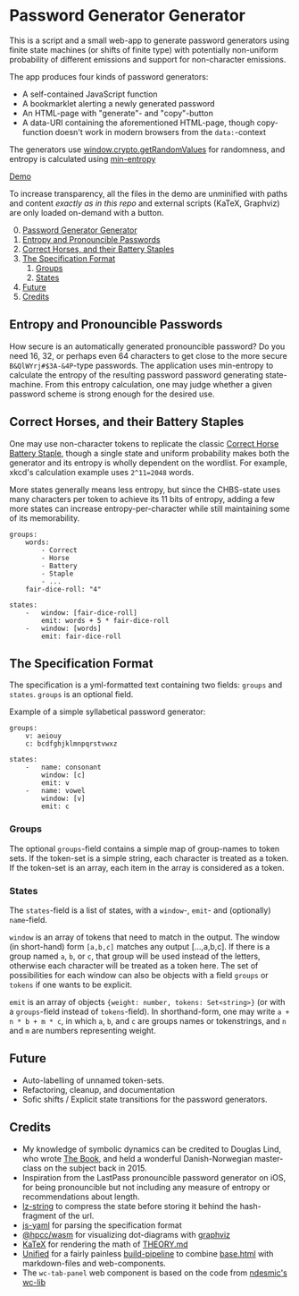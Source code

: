 
# Password Generator Generator

This is a script and a small web-app to generate password generators using finite state machines (or shifts of finite type) with potentially non-uniform probability of different emissions and support for non-character emissions.

The app produces four kinds of password generators:
* A self-contained JavaScript function
* A bookmarklet alerting a newly generated password
* An HTML-page with "generate"- and "copy"-button
* A data-URI containing the aforementioned HTML-page, though copy-function doesn't work in modern browsers from the `data:`-context

The generators use [window.crypto.getRandomValues](https://developer.mozilla.org/en-US/docs/Web/API/Crypto/getRandomValues) for randomness, and entropy is calculated using [min-entropy](./THEORY.md)

[Demo](https://siverv.github.io/password-generator-generator/)

To increase transparency, all the files in the demo are unminified with paths and content _exactly as in this repo_ and external scripts (KaTeX, Graphviz) are only loaded on-demand with a button.

0. [Password Generator Generator](#password-generator-generator)
1. [Entropy and Pronouncible Passwords](#entropy-and-pronouncible-passwords)
2. [Correct Horses, and their Battery Staples](#correct-horses-and-their-battery-staples)
3. [The Specification Format](#the-specification-format)
    1. [Groups](#groups)
    2. [States](#states)
4. [Future](#future)
5. [Credits](#credits)

## Entropy and Pronouncible Passwords

How secure is an automatically generated pronouncible password? Do you need 16, 32, or perhaps even 64 characters to get close to the more secure `B&QlWYrj#$3A-&4P`-type passwords. The application uses min-entropy to calculate the entropy of the resulting password password generating state-machine. From this entropy calculation, one may judge whether a given password scheme is strong enough for the desired use.

## Correct Horses, and their Battery Staples

One may use non-character tokens to replicate the classic [Correct Horse Battery Staple](https://xkcd.com/936/), though a single state and uniform probability makes both the generator and its entropy is wholly dependent on the wordlist. For example, xkcd's calculation example uses `2^11=2048` words.

More states generally means less entropy, but since the CHBS-state uses many characters per token to achieve its 11 bits of entropy, adding a few more states can increase entropy-per-character while still maintaining some of its memorability.

```
groups:
    words:
        - Correct
        - Horse
        - Battery
        - Staple
        - ...
    fair-dice-roll: "4"

states:
    -   window: [fair-dice-roll]
        emit: words + 5 * fair-dice-roll
    -   window: [words]
        emit: fair-dice-roll
```

## The Specification Format

The specification is a yml-formatted text containing two fields: `groups` and `states`. `groups` is an optional field.

Example of a simple syllabetical password generator:

```
groups:
    v: aeiouy
    c: bcdfghjklmnpqrstvwxz

states:
    -   name: consonant
        window: [c]
        emit: v
    -   name: vowel
        window: [v]
        emit: c

```

### Groups

The optional `groups`-field contains a simple map of group-names to token sets. If the token-set is a simple string, each character is treated as a token. If the token-set is an array, each item in the array is considered as a token.

### States

The `states`-field is a list of states, with a `window`-, `emit`- and (optionally) `name`-field.

`window` is an array of tokens that need to match in the output. The window (in short-hand) form `[a,b,c]` matches any output [...,a,b,c]. If there is a group named `a`, `b`, or `c`, that group will be used instead of the letters, otherwise each character will be treated as a token here. The set of possibilities for each window can also be objects with a field `groups` or `tokens` if one wants to be explicit.

`emit` is an array of objects `{weight: number, tokens: Set<string>}` (or with a `groups`-field instead of `tokens`-field). In shorthand-form, one may write `a + n * b + m * c`, in which `a`, `b`, and `c` are groups names or tokenstrings, and `n` and `m` are numbers representing weight.

## Future

- Auto-labelling of unnamed token-sets.
- Refactoring, cleanup, and documentation
- Sofic shifts / Explicit state transitions for the password generators.

## Credits


* My knowledge of symbolic dynamics can be credited to Douglas Lind, who wrote [The Book](https://faculty.washington.edu/lind/symbolic-book/), and held a wonderful Danish-Norwegian master-class on the subject back in 2015. 
* Inspiration from the LastPass pronouncible password generator on iOS, for being pronouncible but not including any measure of entropy or recommendations about length. 
* [lz-string](https://github.com/pieroxy/lz-string/) to compress the state before storing it behind the hash-fragment of the url. 
* [js-yaml](https://github.com/nodeca/js-yaml) for parsing the specification format
* [@hpcc/wasm](https://github.com/hpcc-systems/hpcc-js-wasm) for visualizing dot-diagrams with [graphviz](https://graphviz.org/)
* [KaTeX](https://katex.org/) for rendering the math of [THEORY.md](https://siverv.github.io/password-generator-generator/?main-tabs=2)
* [Unified](https://github.com/unifiedjs/unified) for a fairly painless [build-pipeline](./build.js) to combine [base.html](./base.html) with markdown-files and web-components.
* The `wc-tab-panel` web component is based on the code from [ndesmic's wc-lib](https://github.com/ndesmic/wc-lib) 
